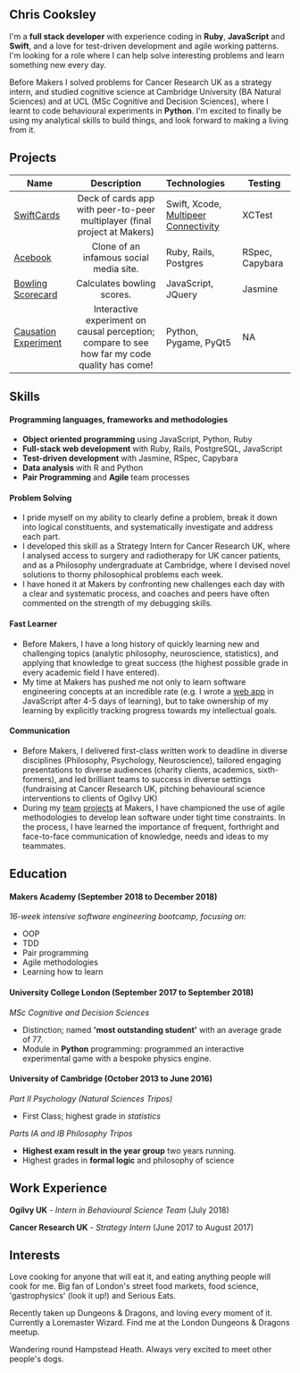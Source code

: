 ## Chris Cooksley

I'm a **full stack developer** with experience coding in **Ruby**, **JavaScript** and **Swift**, and a love for test-driven development and agile working patterns. I'm looking for a role where I can help solve interesting problems and learn something new every day.

Before Makers I solved problems for Cancer Research UK as a strategy intern, and studied cognitive science at Cambridge University (BA Natural Sciences) and at UCL (MSc Cognitive and Decision Sciences), where I learnt to code behavioural experiments in **Python**. I'm excited to finally be using my analytical skills to build things, and look forward to making a living from it.

## Projects

| Name                       | Description                                                                   | Technologies                     |  Testing                           |
| -------------------------- |:-----------------------------------------------------------------------------:|:-------------------|-------------------|
| [SwiftCards](https://github.com/IrinaSTA/swiftcards)      | Deck of cards app with peer-to-peer multiplayer (final project at Makers)                | Swift, Xcode, [Multipeer Connectivity](https://developer.apple.com/documentation/multipeerconnectivity)             | XCTest       |
| [Acebook](https://github.com/Learner5200/acebook-MAICers)      | Clone of an infamous social media site.                | Ruby, Rails, Postgres             | RSpec, Capybara       |
| [Bowling Scorecard](https://github.com/Learner5200/bowling-challenge)       | Calculates bowling scores.                                         | JavaScript, JQuery           | Jasmine                    |
| [Causation Experiment](https://github.com/Learner5200/causation_experiment)   | Interactive experiment on causal perception; compare to see how far my code quality has come! | Python, Pygame, PyQt5  | NA  |


## Skills

#### Programming languages, frameworks and methodologies

- **Object oriented programming** using JavaScript, Python, Ruby
- **Full-stack web development** with Ruby, Rails, PostgreSQL, JavaScript
- **Test-driven development** with Jasmine, RSpec, Capybara
- **Data analysis** with R and Python
- **Pair Programming** and **Agile** team processes

#### Problem Solving

- I pride myself on my ability to clearly define a problem, break it down into logical constituents, and systematically investigate and address each part.
- I developed this skill as a Strategy Intern for Cancer Research UK, where I analysed access to surgery and radiotherapy for UK cancer patients, and as a Philosophy undergraduate at Cambridge, where I devised novel solutions to thorny philosophical problems each week.
- I have honed it at Makers by confronting new challenges each day with a clear and systematic process, and coaches and peers have often commented on the strength of my debugging skills.

#### Fast Learner

- Before Makers, I have a long history of quickly learning new and challenging topics (analytic philosophy, neuroscience, statistics), and applying that knowledge to great success (the highest possible grade in every academic field I have entered).
- My time at Makers has pushed me not only to learn  software engineering concepts at an incredible rate (e.g. I wrote a [web app](https://github.com/Learner5200/bowling-challenge) in JavaScript after 4-5 days of learning), but to take ownership of my learning by explicitly tracking progress towards my intellectual goals.

#### Communication

- Before Makers, I delivered first-class written work to deadline in diverse disciplines (Philosophy, Psychology, Neuroscience), tailored engaging presentations to diverse audiences (charity clients, academics, sixth-formers), and led brilliant teams to success in diverse settings (fundraising at Cancer Research UK, pitching behavioural science interventions to clients of Ogilvy UK)
- During my [team](https://github.com/IrinaSTA/swiftcards) [projects](https://github.com/Learner5200/acebook-MAICers) at Makers, I have championed the use of agile methodologies to develop lean software under tight time constraints. In the process, I have learned the importance of frequent, forthright and face-to-face communication of knowledge, needs and ideas to my teammates.

## Education

#### Makers Academy (September 2018 to December 2018)

_16-week intensive software engineering bootcamp, focusing on:_
- OOP
- TDD
- Pair programming
- Agile methodologies
- Learning how to learn

#### University College London (September 2017 to September 2018)

*MSc Cognitive and Decision Sciences*
- Distinction; named **'most outstanding student'** with an average grade of 77.
- Module in **Python** programming: programmed an interactive experimental game with a bespoke physics engine.

#### University of Cambridge (October 2013 to June 2016)

*Part II Psychology (Natural Sciences Tripos)*
- First Class; highest grade in *statistics*

*Parts IA and IB Philosophy Tripos*
- **Highest exam result in the year group** two years running.
- Highest grades in **formal logic** and philosophy of science


## Work Experience

**Ogilvy UK** - _Intern in Behavioural Science Team_ (July 2018)    

**Cancer Research UK** - _Strategy Intern_ (June 2017 to August 2017)   


## Interests

Love cooking for anyone that will eat it, and eating anything people will cook for me. Big fan of London's street food markets, food science, 'gastrophysics' (look it up!) and Serious Eats.

Recently taken up Dungeons & Dragons, and loving every moment of it. Currently a Loremaster Wizard. Find me at the London Dungeons & Dragons meetup.

Wandering round Hampstead Heath. Always very excited to meet other people's dogs.

